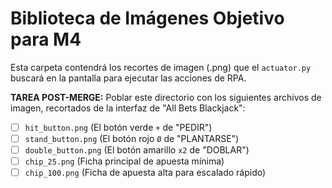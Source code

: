 # Biblioteca de Imágenes Objetivo para M4

Esta carpeta contendrá los recortes de imagen (.png) que el `actuator.py` buscará en la pantalla para ejecutar las acciones de RPA.

**TAREA POST-MERGE:**
Poblar este directorio con los siguientes archivos de imagen, recortados de la interfaz de "All Bets Blackjack":

- [ ] `hit_button.png` (El botón verde `+` de "PEDIR")
- [ ] `stand_button.png` (El botón rojo `Ø` de "PLANTARSE")
- [ ] `double_button.png` (El botón amarillo `x2` de "DOBLAR")
- [ ] `chip_25.png` (Ficha principal de apuesta mínima)
- [ ] `chip_100.png` (Ficha de apuesta alta para escalado rápido)
